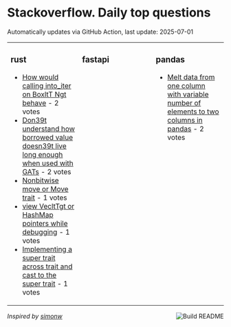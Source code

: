 # Stackoverflow. Daily top questions 

Automatically updates via GitHub Action, last update: <!-- date starts -->2025-07-01<!-- date ends -->


<table><tr><td valign="top" width="33%">

### rust
<!-- rust starts -->
* [How would calling into_iter on BoxltT Ngt behave](https://stackoverflow.com/questions/79684512/how-would-calling-into-iter-on-boxt-n-behave) - 2 votes
* [Don39t understand how borrowed value doesn39t live long enough when used with GATs](https://stackoverflow.com/questions/79684230/dont-understand-how-borrowed-value-doesnt-live-long-enough-when-used-with-gats) - 2 votes
* [Nonbitwise move or Move trait](https://stackoverflow.com/questions/79686209/non-bitwise-move-or-move-trait) - 1 votes
* [view VecltTgt or HashMap pointers while debugging](https://stackoverflow.com/questions/79685546/view-vect-or-hashmap-pointers-while-debugging) - 1 votes
* [Implementing a super trait across trait and cast to the super trait](https://stackoverflow.com/questions/79685278/implementing-a-super-trait-across-trait-and-cast-to-the-super-trait) - 1 votes
<!-- rust ends -->
</td><td valign="top" width="34%">


### fastapi
<!-- fastapi starts -->

<!-- fastapi ends -->
</td><td valign="top" width="34%">


### pandas
<!-- pandas starts -->
* [Melt data from one column with variable number of elements to two columns in pandas](https://stackoverflow.com/questions/79684633/melt-data-from-one-column-with-variable-number-of-elements-to-two-columns-in-pan) - 2 votes
<!-- pandas ends -->
</td></tr></table>

<a href="https://github.com/hp0404/hp0404/actions"><img src="https://github.com/hp0404/hp0404/workflows/Build%20README/badge.svg" align="right" alt="Build README"></a> <p>*Inspired by  [simonw](https://github.com/simonw/simonw)*</p>
